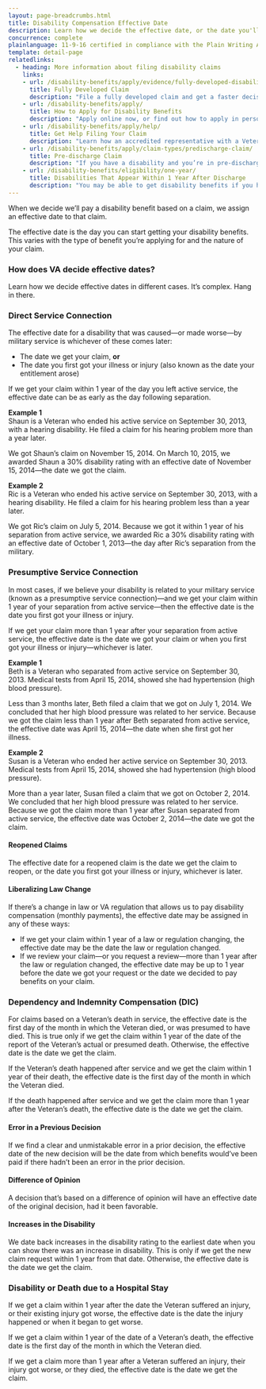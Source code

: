 ```yaml
---
layout: page-breadcrumbs.html
title: Disability Compensation Effective Date
description: Learn how we decide the effective date, or the date you'll start getting VA disability compensation (sometimes called "VA disability back pay").
concurrence: complete
plainlanguage: 11-9-16 certified in compliance with the Plain Writing Act
template: detail-page
relatedlinks: 
  - heading: More information about filing disability claims
    links:
    - url: /disability-benefits/apply/evidence/fully-developed-disability-claims/
      title: Fully Developed Claim
      description: "File a fully developed claim and get a faster decision on your disability benefits claim."
    - url: /disability-benefits/apply/
      title: How to Apply for Disability Benefits
      description: "Apply online now, or find out how to apply in person, by mail, or with the help of a trained professional."
    - url: /disability-benefits/apply/help/
      title: Get Help Filing Your Claim
      description: "Learn how an accredited representative with a Veterans Service Organization can help you file a disability claim."
    - url: /disability-benefits/apply/claim-types/predischarge-claim/
      title: Pre-discharge Claim
      description: "If you have a disability and you’re in pre-discharge status right now, you can file a pre-discharge disability claim 180 to 90 days before you leave the military."
    - url: /disability-benefits/eligibility/one-year/
      title: Disabilities That Appear Within 1 Year After Discharge
      description: "You may be able to get disability benefits if you have an illness that started within a year after you were discharged from service."
---
```


<div class="va-introtext">

When we decide we’ll pay a disability benefit based on a claim, we assign an effective date to that claim.

The effective date is the day you can start getting your disability benefits. This varies with the type of benefit you’re applying for and the nature of your claim.

</div>

<div class="call-out usa-content" markdown="1">

### How does VA decide effective dates?

Learn how we decide effective dates in different cases. It’s complex. Hang in there.

</div>

### Direct Service Connection

The effective date for a disability that was caused—or made worse—by military service is whichever of these comes later:

-	The date we get your claim,
**or**
-	The date you first got your illness or injury (also known as the date your entitlement arose)

If we get your claim within 1 year of the day you left active service, the effective date can be as early as the day following separation.

**Example 1**<br>
Shaun is a Veteran who ended his active service on September 30, 2013, with a hearing disability. He filed a claim for his hearing problem more than a year later.

We got Shaun’s claim on November 15, 2014. On March 10, 2015, we awarded Shaun a 30% disability rating with an effective date of November 15, 2014—the date we got the claim.

**Example 2**<br>
Ric is a Veteran who ended his active service on September 30, 2013, with a hearing disability. He filed a claim for his hearing problem less than a year later.

We got Ric’s claim on July 5, 2014. Because we got it within 1 year of his separation from active service, we awarded Ric a 30% disability rating with an effective date of October 1, 2013—the day after Ric’s separation from the military.


### Presumptive Service Connection

In most cases, if we believe your disability is related to your military service (known as a presumptive service connection)—and we get your claim within 1 year of your separation from active service—then the effective date is the date you first got your illness or injury.

If we get your claim more than 1 year after your separation from active service, the effective date is the date we got your claim or when you first got your illness or injury—whichever is later.

**Example 1**<br>
Beth is a Veteran who separated from active service on September 30, 2013. Medical tests from April 15, 2014, showed she had hypertension (high blood pressure).

Less than 3 months later, Beth filed a claim that we got on July 1, 2014. We concluded that her high blood pressure was related to her service. Because we got the claim less than 1 year after Beth separated from active service, the effective date was April 15, 2014—the date when she first got her illness.

**Example 2**<br>
Susan is a Veteran who ended her active service on September 30, 2013. Medical tests from April 15, 2014, showed she had hypertension (high blood pressure).

More than a year later, Susan filed a claim that we got on October 2, 2014. We concluded that her high blood pressure was related to her service. Because we got the claim more than 1 year after Susan separated from active service, the effective date was October 2, 2014—the date we got the claim.

#### Reopened Claims

The effective date for a reopened claim is the date we get the claim to reopen, or the date you first got your illness or injury, whichever is later.

#### Liberalizing Law Change

If there’s a change in law or VA regulation that allows us to pay disability compensation (monthly payments), the effective date may be assigned in any of these ways:

-	If we get your claim within 1 year of a law or regulation changing, the effective date may be the date the law or regulation changed.
-	If we review your claim—or you request a review—more than 1 year after the law or regulation changed, the effective date may be up to 1 year before the date we got your request or the date we decided to pay benefits on your claim.


### Dependency and Indemnity Compensation (DIC)

For claims based on a Veteran’s death in service, the effective date is the first day of the month in which the Veteran died, or was presumed to have died. This is true only if we get the claim within 1 year of the date of the report of the Veteran’s actual or presumed death. Otherwise, the effective date is the date we get the claim.

If the Veteran’s death happened after service and we get the claim within 1 year of their death, the effective date is the first day of the month in which the Veteran died.

If the death happened after service and we get the claim more than 1 year after the Veteran’s death, the effective date is the date we get the claim.

#### Error in a Previous Decision

If we find a clear and unmistakable error in a prior decision, the effective date of the new decision will be the date from which benefits would’ve been paid if there hadn’t been an error in the prior decision.

#### Difference of Opinion

A decision that’s based on a difference of opinion will have an effective date of the original decision, had it been favorable.

#### Increases in the Disability

We date back increases in the disability rating to the earliest date when you can show there was an increase in disability. This is only if we get the new claim request within 1 year from that date. Otherwise, the effective date is the date we get the claim.

### Disability or Death due to a Hospital Stay

If we get a claim within 1 year after the date the Veteran suffered an injury, or their existing injury got worse, the effective date is the date the injury happened or when it began to get worse.

If we get a claim within 1 year of the date of a Veteran’s death, the effective date is the first day of the month in which the Veteran died.

If we get a claim more than 1 year after a Veteran suffered an injury, their injury got worse, or they died, the effective date is the date we get the claim.
